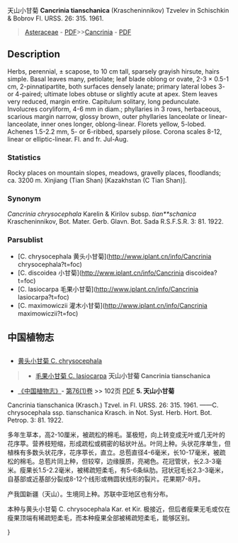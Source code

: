 天山小甘菊 **Cancrinia tianschanica** (Krascheninnikov) Tzvelev in Schischkin & Bobrov Fl. URSS. 26: 315. 1961.

> [Asteraceae](http://www.iplant.cn/info/Asteraceae?t=foc) - [PDF](http://www.iplant.cn/foc/pdf/Asteraceae.pdf)>>[Cancrinia](http://www.iplant.cn/info/Cancrinia?t=foc) - [PDF](http://www.iplant.cn/foc/pdf/Cancrinia.pdf)

## Description

Herbs, perennial, ± scapose, to 10 cm tall, sparsely grayish hirsute, hairs simple. Basal leaves many, petiolate; leaf blade oblong or ovate, 2-3 × 0.5-1 cm, 2-pinnatipartite, both surfaces densely lanate; primary lateral lobes 3- or 4-paired; ultimate lobes obtuse or slightly acute at apex. Stem leaves very reduced, margin entire. Capitulum solitary, long pedunculate. Involucres coryliform, 4-6 mm in diam.; phyllaries in 3 rows, herbaceous, scarious margin narrow, glossy brown, outer phyllaries lanceolate or linear-lanceolate, inner ones longer, oblong-linear. Florets yellow, 5-lobed. Achenes 1.5-2.2 mm, 5- or 6-ribbed, sparsely pilose. Corona scales 8-12, linear or elliptic-linear. Fl. and fr. Jul-Aug.

### Statistics
Rocky places on mountain slopes, meadows, gravelly places, floodlands; ca. 3200 m. Xinjiang (Tian Shan) [Kazakhstan (C Tian Shan)].

### Synonym
*Cancrinia chrysocephala* Karelin & Kirilov subsp. *tian**schanica* Krascheninnikov, Bot. Mater. Gerb. Glavn. Bot. Sada R.S.F.S.R. 3: 81. 1922.

### Parsublist

* [C.  chrysocephala  黄头小甘菊](http://www.iplant.cn/info/Cancrinia chrysocephala?t=foc)
* [C.  discoidea  小甘菊](http://www.iplant.cn/info/Cancrinia discoidea?t=foc)
* [C.  lasiocarpa  毛果小甘菊](http://www.iplant.cn/info/Cancrinia lasiocarpa?t=foc)
* [C.  maximowiczii  灌木小甘菊](http://www.iplant.cn/info/Cancrinia maximowiczii?t=foc)

## 中国植物志
## 
* [黄头小甘菊  C.  chrysocephala](Cancrinia-chrysocephala-黄头小甘菊.md)
> * [毛果小甘菊  C.  lasiocarpa](Cancrinia-lasiocarpa-毛果小甘菊.md)
**天山小甘菊 Cancrinia tianschanica**

* [《中国植物志》](http://www.iplant.cn/frps)- [第76(1)卷](http://www.iplant.cn/frps/vol/76(1)) >> 102页 [PDF](http://www.iplant.cn/frps/pdf/76(1)/102.PDF)
**5. 天山小甘菊**

Cancrinia tianschanica (Krasch.) Tzvel. in Fl. URSS. 26: 315. 1961. ——C. chrysocephala ssp. tianschanica Krasch. in Not. Syst. Herb. Hort. Bot. Petrop. 3: 81. 1922.

多年生草本，高2-10厘米，被疏松的棉毛。茎极短，向上转变成无叶或几无叶的花序葶。营养枝短缩，形成疏松或稠密的毡状叶丛。叶同上种。头状花序单生，但植株有多数头状花序，花序葶长，直立。总苞直径4-6毫米，长10-17毫米，被疏松的棉毛。总苞片同上种，但较窄，边缘膜质，亮褐色。花冠管状，长2.3-3毫米。瘦果长1.5-2.2毫米，被稀疏短柔毛，有5-6条纵肋。冠状冠毛长2.3-3毫米，自基部或近基部分裂成8-12个线形或椭圆状线形的裂片。花果期7-8月。

产我国新疆（天山）。生境同上种。苏联中亚地区也有分布。

本种与黄头小甘菊 C. chrysocephala Kar. et Kir. 极接近，但后者瘦果无毛或仅在瘦果顶端有稀疏短柔毛，而本种瘦果全部被稀疏短柔毛，能够区别。

}
